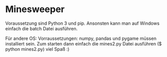 # Minesweeper
Voraussetzung sind Python 3 und pip.
Ansonsten kann man auf Windows einfach die batch Datei ausführen.

Für andere OS:
Vorraussetzungen:
numpy, pandas und pygame müssen installiert sein.
Zum starten dann einfach die mines2.py Datei ausführen ($ python mines2.py)
viel Spaß :)
